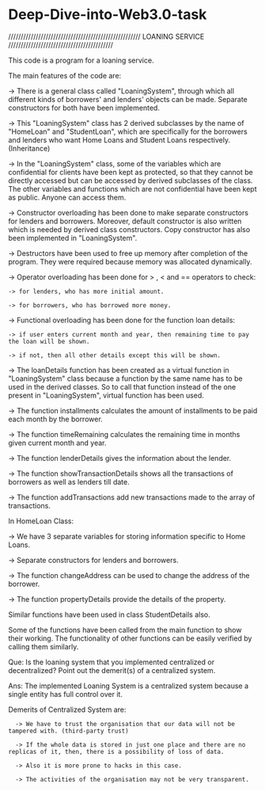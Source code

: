 # Deep-Dive-into-Web3.0-task

/////////////////////////////////////////////////////    LOANING SERVICE     //////////////////////////////////////////

This code is a program for a loaning service.

The main features of the code are:

-> There is a general class called "LoaningSystem", through which all different kinds of borrowers' and lenders' objects can be made. Separate constructors for both have been implemented.

-> This "LoaningSystem" class has 2 derived subclasses by the name of "HomeLoan" and "StudentLoan", which are specifically for the borrowers and lenders who want Home Loans and Student Loans respectively. (Inheritance)

-> In the "LoaningSystem" class, some of the variables which are confidential for clients have been kept as protected, so that they cannot be directly accessed but can be accessed by derived subclasses of the class. The other variables and functions which are not confidential have been kept as public. Anyone can access them.

-> Constructor overloading has been done to make separate constructors for lenders and borrowers. Moreover, default constructor is also written which is needed by derived class constructors. Copy constructor has also been implemented in "LoaningSystem".

-> Destructors have been used to free up memory after completion of the program. They were required because memory was allocated dynamically.

-> Operator overloading has been done for > , < and == operators to check:

    -> for lenders, who has more initial amount.
		
    -> for borrowers, who has borrowed more money.

-> Functional overloading has been done for the function loan details:

    -> if user enters current month and year, then remaining time to pay the loan will be shown.
		
    -> if not, then all other details except this will be shown.

-> The loanDetails function has been created as a virtual function in "LoaningSystem" class because a function by the same name has to be used in the derived 					classes. 
		So to call that function instead of the one present in "LoaningSystem", virtual function has been used.

-> The function installments calculates the amount of installments to be paid each month by the borrower.

-> The function timeRemaining calculates the remaining time in months given current month and year.

-> The function lenderDetails gives the information about the lender.

-> The function showTransactionDetails shows all the transactions of borrowers as well as lenders till date.

-> The function addTransactions add new transactions made to the array of transactions.


In HomeLoan Class:

-> We have 3 separate variables for storing information specific to Home Loans.

-> Separate constructors for lenders and borrowers.

-> The function changeAddress can be used to change the address of the borrower.

-> The function propertyDetails provide the details of the property.


Similar functions have been used in class StudentDetails also.


Some of the functions have been called from the main function to show their working.
The functionality of other functions can be easily verified by calling them similarly.





Que:  Is the loaning system that you implemented centralized or decentralized? Point out the demerit(s) of a centralized system.

Ans:  The implemented Loaning System is a centralized system because a single entity has full control over it.

   Demerits of Centralized System are:
			
      -> We have to trust the organisation that our data will not be tampered with. (third-party trust)
			
      -> If the whole data is stored in just one place and there are no replicas of it, then, there is a possibility of loss of data.
			
      -> Also it is more prone to hacks in this case.
			
      -> The activities of the organisation may not be very transparent.
